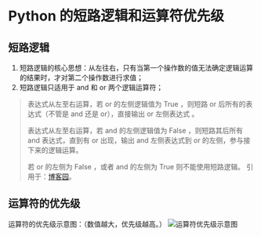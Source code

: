 # Python 的短路逻辑和运算符优先级

## 短路逻辑

1. 短路逻辑的核心思想：从左往右，只有当第一个操作数的值无法确定逻辑运算的结果时，才对第二个操作数进行求值；
2. 短路逻辑只适用于 and 和 or 两个逻辑运算符；

> 表达式从左至右运算，若 or 的左侧逻辑值为 True ，则短路 or 后所有的表达式（不管是 and 还是 or），直接输出 or 左侧表达式 。
>
> 表达式从左至右运算，若 and 的左侧逻辑值为 False ，则短路其后所有 and 表达式，直到有 or 出现，输出 and 左侧表达式到 or 的左侧，参与接下来的逻辑运算。
>
> 若 or 的左侧为 False ，或者 and 的左侧为 True 则不能使用短路逻辑。
> 引用于：[博客园](https://www.cnblogs.com/an9wer/p/5475551.html)。

## 运算符的优先级

运算符的优先级示意图：（数值越大，优先级越高。）
![运算符优先级示意图](http://tg.owo233.eu.org:8080/248/photo-2023-11-09_15-28-14.jpg?hash=bf1476)

